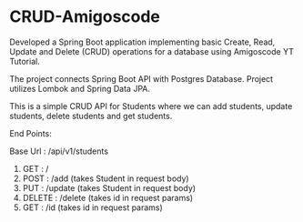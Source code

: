 # CRUD-Amigoscode
Developed a Spring Boot application implementing basic Create, Read, Update and Delete (CRUD) operations for a database using Amigoscode YT Tutorial.

The project connects Spring Boot API with Postgres Database. Project utilizes Lombok and Spring Data JPA.

This is a simple CRUD API for Students where we can add students, update students, delete students and get students.

End Points:

Base Url  :  /api/v1/students

1. GET    : /
2. POST   : /add            (takes Student in request body)
3. PUT    : /update         (takes Student in request body)
4. DELETE : /delete         (takes id in request params)
5. GET    : /id             (takes id in request params)

